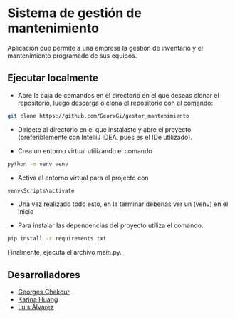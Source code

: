 # Sistema de gestión de mantenimiento

Aplicación que permite a una empresa la gestión de inventario y el mantenimiento programado de sus equipos.


## Ejecutar localmente

* Abre la caja de comandos en el directorio en el que deseas clonar el repositorio, luego descarga o clona el repositorio con el comando:

```bash
git clone https://github.com/GeorxGi/gestor_mantenimiento
```

* Dirigete al directorio en el que instalaste y abre el proyecto (preferiblemente con IntelliJ IDEA, pues es el IDe utilizado).

* Crea un entorno virtual utilizando el comando

```bash
python -m venv venv
```
* Activa el entorno virtual para el projecto con

```bash
venv\Scripts\activate
```
* Una vez realizado todo esto, en la terminar deberías ver un (venv) en el inicio

* Para instalar las dependencias del proyecto utiliza el comando.

```bash
pip install -r requirements.txt
```

Finalmente, ejecuta el archivo main.py.

## Desarrolladores

- [Georges Chakour](https://github.com/GeorxGi)
- [Karina Huang](https://github.com/KarinaHuang)
- [Luis Álvarez](https://github.com/luis-alvarezf10)

